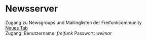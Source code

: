 # Newsserver


<div class="row">
<div class="span6">Zugang zu Newsgroups und Mailinglisten der Freifunkcommunity</div>
<div class="span1 offset5"><a class="btn" href="http://weimarnetz.de/newsgroups" target="_blank">Neues&nbsp;Tab</a></div>
</div>
<div class="row">	 	
<div class="span6"><span class="label label-info">Zugang:</span> Benutzername: <I>freifunk</I> Passwort: <I>weimar</I></div>
</div>
<div>&nbsp;</div>